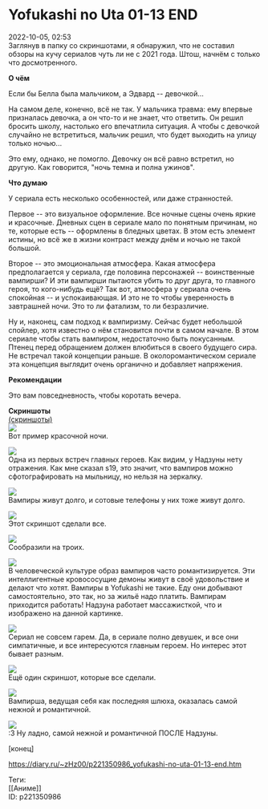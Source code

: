 Yofukashi no Uta 01-13 END
===========================

   
 2022-10-05, 02:53   
  Заглянув в папку со скриншотами, я обнаружил, что не составил обзоры на кучу сериалов чуть ли не с 2021 года. Штош, начнём с только что досмотренного.   
   
  **О чём**    
   
 Если бы Белла была мальчиком, а Эдвард -- девочкой...   
   
 На самом деле, конечно, всё не так. У мальчика травма: ему впервые призналась девочка, а он что-то и не знает, что ответить. Он решил бросить школу, настолько его впечатлила ситуация. А чтобы с девочкой случайно не встретиться, мальчик решил, что будет выходить на улицу только ночью...   
   
 Это ему, однако, не помогло. Девочку он всё равно встретил, но другую. Как говорится, "ночь темна и полна ужинов".   
   
  **Что думаю**    
   
 У сериала есть несколько особенностей, или даже странностей.   
   
 Первое -- это визуальное оформление. Все ночные сцены очень яркие и красочные. Дневных сцен в сериале мало по понятным причинам, но те, которые есть -- оформлены в бледных цветах. В этом есть элемент истины, но всё же в жизни контраст между днём и ночью не такой большой.   
   
 Второе -- это эмоциональная атмосфера. Какая атмосфера предполагается у сериала, где половина персонажей -- воинственные вампирши? И эти вампирши пытаются убить то друг друга, то главного героя, то кого-нибудь ещё? Так вот, атмосфера у сериала очень спокойная -- и успокаивающая. И это не то чтобы уверенность в завтрашней ночи. Это то ли фатализм, то ли безразличие.   
   
 Ну и, наконец, сам подход к вампиризму. Сейчас будет небольшой спойлер, хотя известно о нём становится почти в самом начале. В этом сериале чтобы стать вампиром, недостаточно быть покусанным. Птенец перед обращением должен влюбиться в своего будущего сира. Не встречал такой концепции раньше. В околоромантическом сериале эта концепция выглядит очень органично и добавляет напряжения.   
   
  **Рекомендации**    
   
 Это вам повседневность, чтобы коротать вечера.   
   
  **Скриншоты**    
  [(скриншоты)](https://zHz00.diary.ru/p221350986.htm?index=1#linkmore221350986m1)       
  [![](pics/UKNNzl.jpg)](https://yapx.ru/v/UKNNz)    
 Вот пример красочной ночи.   
   
  [![](pics/UKNN0l.jpg)](https://yapx.ru/v/UKNN0)    
 Одна из первых встреч главных героев. Как видим, у Надзуны нету отражения. Как мне сказал s19, это значит, что вампиров можно сфотографировать на мыльницу, но нельзя на зеркалку.   
   
  [![](pics/UKNN1l.jpg)](https://yapx.ru/v/UKNN1)    
 Вампиры живут долго, и сотовые телефоны у них тоже живут долго.   
   
  [![](pics/UKNN2l.jpg)](https://yapx.ru/v/UKNN2)    
 Этот скриншот сделали все.   
   
  [![](pics/UKNN3l.jpg)](https://yapx.ru/v/UKNN3)    
 Сообразили на троих.   
   
  [![](pics/UKNN4l.jpg)](https://yapx.ru/v/UKNN4)    
 В человеческой культуре образ вампиров часто романтизируется. Эти интеллигентные кровососущие демоны живут в своё удовольствие и делают что хотят. Вампиры в Yofukashi не такие. Еду они добывают самостоятельно, это так, но за жильё надо платить. Вампирам приходится работать! Надзуна работает массажисткой, что и изображено на данной картинке.   
   
  [![](pics/UKNN5l.jpg)](https://yapx.ru/v/UKNN5)    
 Сериал не совсем гарем. Да, в сериале полно девушек, и все они симпатичные, и все интересуются главным героем. Но интерес этот бывает разным.   
   
  [![](pics/UKNN6l.jpg)](https://yapx.ru/v/UKNN6)    
 Ещё один скриншот, которые все сделали.   
   
  [![](pics/UKNN7l.jpg)](https://yapx.ru/v/UKNN7)    
 Вампирша, ведущая себя как последняя шлюха, оказалась самой нежной и романтичной.   
   
  [![](pics/UKNN8l.jpg)](https://yapx.ru/v/UKNN8)    
 :3 Ну ладно, самой нежной и романтичной ПОСЛЕ Надзуны.   
      
 [конец]   
    
 <https://diary.ru/~zHz00/p221350986_yofukashi-no-uta-01-13-end.htm>   
   
 Теги:   
 [[Аниме]]   
 ID: p221350986